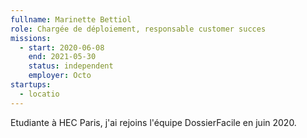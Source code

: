 ```yaml
---
fullname: Marinette Bettiol
role: Chargée de déploiement, responsable customer succes
missions:
  - start: 2020-06-08
    end: 2021-05-30
    status: independent
    employer: Octo
startups:
  - locatio
---
```


Etudiante à HEC Paris, j'ai rejoins l'équipe DossierFacile en juin 2020.
